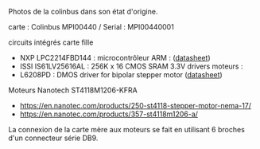 Photos de la colinbus dans son état d'origine.


carte : Colinbus MPI00440 / Serial : MPI00440001 

circuits intégrés carte fille  
* NXP LPC2214FBD144 : microcontrôleur ARM : ([datasheet](https://www.nxp.com/products/processors-and-microcontrollers/arm-based-processors-and-mcus/lpc-cortex-m-mcus/lpc2000-arm7-mcus/single-chip-16-32-bit-arm-microcontrollers-128-256-kb-isp-iap-flash-with-10-bit-adc-and-external-memory-interface:LPC2214FBD144))
* ISSI IS61LV25616AL : 256K x 16 CMOS SRAM 3.3V 
drivers moteurs : 
* L6208PD : DMOS driver for bipolar stepper motor ([datasheet](https://www.st.com/en/motor-drivers/l6208.html))

Moteurs Nanotech ST4118M1206-KFRA  
* https://en.nanotec.com/products/250-st4118-stepper-motor-nema-17/ 
* https://en.nanotec.com/products/357-st4118m1206-a/

La connexion de la carte mère aux moteurs se fait en utilisant 6 broches d'un connecteur série DB9.
